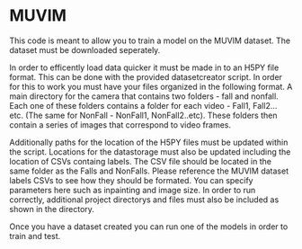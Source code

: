 # MUVIM
 
This code is meant to allow you to train a model on the MUVIM dataset. The dataset must be downloaded seperately.

In order to efficently load data quicker it must be made in to an H5PY file format. This can be done with the provided datasetcreator script. In order for this to work you must have your files organized in the following format. A main directory for the camera that contains two folders - fall and nonfall. Each one of these folders contains a folder for each video - Fall1, Fall2... etc. (The same for NonFall - NonFall1, NonFall2..etc). These folders then contain a series of images that correspond to video frames. 

Additionally paths for the location of the H5PY files must be updated within the script. 
Locations for the datastorage must also be updated including the location of CSVs containg labels. The CSV file should be located in the same folder as the Falls and NonFalls. Please reference the MUVIM dataset labels CSVs to see how they should be formated. You can specify parameters here such as inpainting and image size. In order to run correctly, additional project directorys and files must also be included as shown in the directory.


Once you have a dataset created you can run one of the models in order to train and test.


